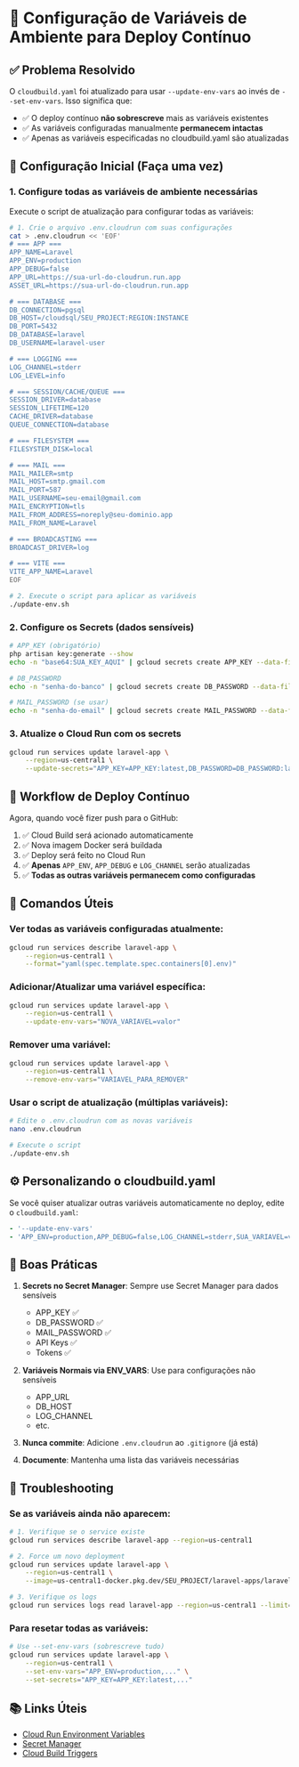# 🔧 Configuração de Variáveis de Ambiente para Deploy Contínuo

## ✅ Problema Resolvido

O `cloudbuild.yaml` foi atualizado para usar `--update-env-vars` ao invés de `--set-env-vars`. Isso significa que:

- ✅ O deploy contínuo **não sobrescreve** mais as variáveis existentes
- ✅ As variáveis configuradas manualmente **permanecem intactas**
- ✅ Apenas as variáveis especificadas no cloudbuild.yaml são atualizadas

## 🚀 Configuração Inicial (Faça uma vez)

### 1. Configure todas as variáveis de ambiente necessárias

Execute o script de atualização para configurar todas as variáveis:

```bash
# 1. Crie o arquivo .env.cloudrun com suas configurações
cat > .env.cloudrun << 'EOF'
# === APP ===
APP_NAME=Laravel
APP_ENV=production
APP_DEBUG=false
APP_URL=https://sua-url-do-cloudrun.run.app
ASSET_URL=https://sua-url-do-cloudrun.run.app

# === DATABASE ===
DB_CONNECTION=pgsql
DB_HOST=/cloudsql/SEU_PROJECT:REGION:INSTANCE
DB_PORT=5432
DB_DATABASE=laravel
DB_USERNAME=laravel-user

# === LOGGING ===
LOG_CHANNEL=stderr
LOG_LEVEL=info

# === SESSION/CACHE/QUEUE ===
SESSION_DRIVER=database
SESSION_LIFETIME=120
CACHE_DRIVER=database
QUEUE_CONNECTION=database

# === FILESYSTEM ===
FILESYSTEM_DISK=local

# === MAIL ===
MAIL_MAILER=smtp
MAIL_HOST=smtp.gmail.com
MAIL_PORT=587
MAIL_USERNAME=seu-email@gmail.com
MAIL_ENCRYPTION=tls
MAIL_FROM_ADDRESS=noreply@seu-dominio.app
MAIL_FROM_NAME=Laravel

# === BROADCASTING ===
BROADCAST_DRIVER=log

# === VITE ===
VITE_APP_NAME=Laravel
EOF

# 2. Execute o script para aplicar as variáveis
./update-env.sh
```

### 2. Configure os Secrets (dados sensíveis)

```bash
# APP_KEY (obrigatório)
php artisan key:generate --show
echo -n "base64:SUA_KEY_AQUI" | gcloud secrets create APP_KEY --data-file=-

# DB_PASSWORD
echo -n "senha-do-banco" | gcloud secrets create DB_PASSWORD --data-file=-

# MAIL_PASSWORD (se usar)
echo -n "senha-do-email" | gcloud secrets create MAIL_PASSWORD --data-file=-
```

### 3. Atualize o Cloud Run com os secrets

```bash
gcloud run services update laravel-app \
    --region=us-central1 \
    --update-secrets="APP_KEY=APP_KEY:latest,DB_PASSWORD=DB_PASSWORD:latest,MAIL_PASSWORD=MAIL_PASSWORD:latest"
```

## 🔄 Workflow de Deploy Contínuo

Agora, quando você fizer push para o GitHub:

1. ✅ Cloud Build será acionado automaticamente
2. ✅ Nova imagem Docker será buildada
3. ✅ Deploy será feito no Cloud Run
4. ✅ **Apenas** `APP_ENV`, `APP_DEBUG` e `LOG_CHANNEL` serão atualizadas
5. ✅ **Todas as outras variáveis permanecem como configuradas**

## 📝 Comandos Úteis

### Ver todas as variáveis configuradas atualmente:

```bash
gcloud run services describe laravel-app \
    --region=us-central1 \
    --format="yaml(spec.template.spec.containers[0].env)"
```

### Adicionar/Atualizar uma variável específica:

```bash
gcloud run services update laravel-app \
    --region=us-central1 \
    --update-env-vars="NOVA_VARIAVEL=valor"
```

### Remover uma variável:

```bash
gcloud run services update laravel-app \
    --region=us-central1 \
    --remove-env-vars="VARIAVEL_PARA_REMOVER"
```

### Usar o script de atualização (múltiplas variáveis):

```bash
# Edite o .env.cloudrun com as novas variáveis
nano .env.cloudrun

# Execute o script
./update-env.sh
```

## ⚙️ Personalizando o cloudbuild.yaml

Se você quiser atualizar outras variáveis automaticamente no deploy, edite o `cloudbuild.yaml`:

```yaml
- '--update-env-vars'
- 'APP_ENV=production,APP_DEBUG=false,LOG_CHANNEL=stderr,SUA_VARIAVEL=valor'
```

## 🔐 Boas Práticas

1. **Secrets no Secret Manager**: Sempre use Secret Manager para dados sensíveis
   - APP_KEY ✅
   - DB_PASSWORD ✅
   - MAIL_PASSWORD ✅
   - API Keys ✅
   - Tokens ✅

2. **Variáveis Normais via ENV_VARS**: Use para configurações não sensíveis
   - APP_URL
   - DB_HOST
   - LOG_CHANNEL
   - etc.

3. **Nunca commite**: Adicione `.env.cloudrun` ao `.gitignore` (já está)

4. **Documente**: Mantenha uma lista das variáveis necessárias

## 🐛 Troubleshooting

### Se as variáveis ainda não aparecem:

```bash
# 1. Verifique se o service existe
gcloud run services describe laravel-app --region=us-central1

# 2. Force um novo deployment
gcloud run services update laravel-app \
    --region=us-central1 \
    --image=us-central1-docker.pkg.dev/SEU_PROJECT/laravel-apps/laravel-app:latest

# 3. Verifique os logs
gcloud run services logs read laravel-app --region=us-central1 --limit=50
```

### Para resetar todas as variáveis:

```bash
# Use --set-env-vars (sobrescreve tudo)
gcloud run services update laravel-app \
    --region=us-central1 \
    --set-env-vars="APP_ENV=production,..." \
    --set-secrets="APP_KEY=APP_KEY:latest,..."
```

## 📚 Links Úteis

- [Cloud Run Environment Variables](https://cloud.google.com/run/docs/configuring/environment-variables)
- [Secret Manager](https://cloud.google.com/secret-manager/docs)
- [Cloud Build Triggers](https://cloud.google.com/build/docs/automating-builds/create-manage-triggers)

